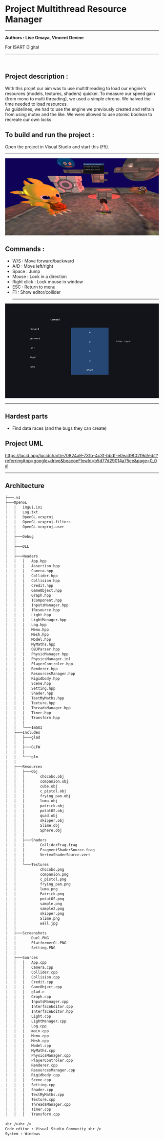 # Project Multithread Resource Manager
<hr />

**Authors : Lise Omaya, Vincent Devine**

For ISART Digital

<hr /><br />

## **Project description :**
With this projet our aim was to use multithreading to load our engine's resources (models, textures, shaders) quicker. To measure our speed gain (from mono to multi threading), we used a simple chrono. We halved the time needed to load resources. <br />
As guidelines, we had to use the engine we previously created and refrain from using mutex and the like. We were allowed to use atomic boolean to recreate our own locks.<br />

## **To build and run the project :** 
Open the project in Visual Studio and start this (F5).
<br /><hr />
![PNG](./OpenGL/Screenshots/Duel.PNG)

## **Commands :**
- W/S : Move forward/backward
- A/D : Move left/right
- Space : Jump
- Mouse : Look in a direction 
- Right click : Lock mouse in window
- ESC : Return to menu
- F1 : Show editor/collider
<br /><hr />

![PNG](./OpenGL/Screenshots/Setting.PNG)
<br /><hr />

## **Hardest parts**
- Find data races (and the bugs they can create)

## **Project UML**
https://lucid.app/lucidchart/e70824a9-731b-4c3f-bbdf-e0ea39f02f9d/edit?referringApp=google+drive&beaconFlowId=b5d77d29014a75ce&page=0_0# 
<hr />

## **Architecture**
```sh.
├───.vs
├───OpenGL
│   │   imgui.ini
│   │   Log.txt
│   │   OpenGL.vcxproj
│   │   OpenGL.vcxproj.filters
│   │   OpenGL.vcxproj.user
│   │
│   ├───Debug
│   │
│   ├───DLL
│   │
│   ├───Headers
│   │   │   App.hpp
│   │   │   Assertion.hpp
│   │   │   Camera.hpp
│   │   │   Collider.hpp
│   │   │   Collision.hpp
│   │   │   Credit.hpp
│   │   │   GameObject.hpp
│   │   │   Graph.hpp
│   │   │   IComponent.hpp
│   │   │   InputsManager.hpp
│   │   │   IResource.hpp
│   │   │   Light.hpp
│   │   │   LightManager.hpp
│   │   │   Log.hpp
│   │   │   Menu.hpp
│   │   │   Mesh.hpp
│   │   │   Model.hpp
│   │   │   MyMaths.hpp
│   │   │   OBJParser.hpp
│   │   │   PhysicManager.hpp
│   │   │   PhysicsManager.inl
│   │   │   PlayerControler.hpp
│   │   │   Renderer.hpp
│   │   │   ResourcesManager.hpp
│   │   │   Rigidbody.hpp
│   │   │   Scene.hpp
│   │   │   Setting.hpp
│   │   │   Shader.hpp
│   │   │   TestMyMaths.hpp
│   │   │   Texture.hpp
│   │   │   ThreadsManager.hpp
│   │   │   Timer.hpp
│   │   │   Transform.hpp
│   │   │
│   │   └───ImGUI 
│   ├───Includes
│   │   ├───glad
│   │   │     
│   │   ├───GLFW
│   │   │
│   │   └───glm
│   │      
│   ├───Resources
│   │   ├───Obj
│   │   │       chocobo.obj
│   │   │       companion.obj
│   │   │       cube.obj
│   │   │       c_pistol.obj
│   │   │       frying_pan.obj
│   │   │       luma.obj
│   │   │       patrick.obj
│   │   │       potatOS.obj
│   │   │       quad.obj
│   │   │       skipper.obj
│   │   │       Slime.obj
│   │   │       Sphere.obj
│   │   │
│   │   ├───Shaders
│   │   │       ColliderFrag.frag
│   │   │       FragmentShaderSource.frag
│   │   │       VertexShaderSource.vert
│   │   │
│   │   └───Textures
│   │           chocobo.png
│   │           companion.png
│   │           c_pistol.png
│   │           frying_pan.png
│   │           luma.png
│   │           Patrick.png
│   │           potatOS.png
│   │           sample.png
│   │           sample2.png
│   │           skipper.png
│   │           Slime.png
│   │           wall.jpg
│   │
│   ├───Screenshots
│   │       Duel.PNG
│   │       PlatformerGL.PNG
│   │       Setting.PNG
│   │
│   ├───Sources
│   │   │   App.cpp
│   │   │   Camera.cpp
│   │   │   Collider.cpp
│   │   │   Collision.cpp
│   │   │   Credit.cpp
│   │   │   GameObject.cpp
│   │   │   glad.c
│   │   │   Graph.cpp
│   │   │   InputsManager.cpp
│   │   │   InterfaceEditor.cpp
│   │   │   InterfaceEditor.hpp
│   │   │   Light.cpp
│   │   │   LightManager.cpp
│   │   │   Log.cpp
│   │   │   main.cpp
│   │   │   Menu.cpp
│   │   │   Mesh.cpp
│   │   │   Model.cpp
│   │   │   MyMaths.cpp
│   │   │   PhysicsManager.cpp
│   │   │   PlayerControler.cpp
│   │   │   Renderer.cpp
│   │   │   ResourcesManager.cpp
│   │   │   Rigidbody.cpp
│   │   │   Scene.cpp
│   │   │   Setting.cpp
│   │   │   Shader.cpp
│   │   │   TestMyMaths.cpp
│   │   │   Texture.cpp
│   │   │   ThreadsManager.cpp
│   │   │   Timer.cpp
│   │   │   Transform.cpp

<br /><hr />
Code editor : Visual Studio Community <br />
System : Windows